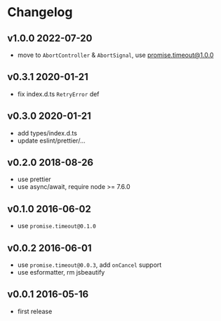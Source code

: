 # Changelog

## v1.0.0 2022-07-20

- move to `AbortController` & `AbortSignal`, use promise.timeout@1.0.0

## v0.3.1 2020-01-21

- fix index.d.ts `RetryError` def

## v0.3.0 2020-01-21

- add types/index.d.ts
- update eslint/prettier/...

## v0.2.0 2018-08-26

- use prettier
- use async/await, require node >= 7.6.0

## v0.1.0 2016-06-02

- use `promise.timeout@0.1.0`

## v0.0.2 2016-06-01

- use `promise.timeout@0.0.3`, add `onCancel` support
- use esformatter, rm jsbeautify

## v0.0.1 2016-05-16

- first release
